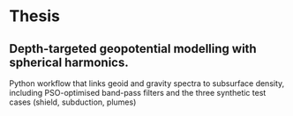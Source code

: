 # Thesis

## Depth-targeted geopotential modelling with spherical harmonics.

Python workflow that links geoid and gravity spectra to subsurface density, including PSO-optimised band-pass filters and the three synthetic test cases (shield, subduction, plumes)
